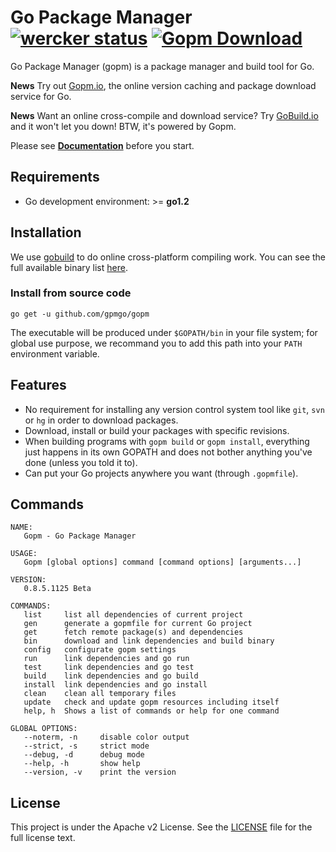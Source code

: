 Go Package Manager [![wercker status](https://app.wercker.com/status/899e79d6738e606dab98c915a269d531/s/ "wercker status")](https://app.wercker.com/project/bykey/899e79d6738e606dab98c915a269d531) [![Gopm Download](http://gopm.io/badge/github.com/gpmgo/gopm)](http://gopm.io/github.com/gpmgo/gopm)
=========================

Go Package Manager (gopm) is a package manager and build tool for Go.

**News** Try out [Gopm.io](http://gopm.io), the online version caching and package download service for Go.

**News** Want an online cross-compile and download service? Try [GoBuild.io](http://gobuild.io) and it won't let you down! BTW, it's powered by Gopm.

Please see **[Documentation](https://github.com/gpmgo/docs)** before you start.

## Requirements

- Go development environment: >= **go1.2**

## Installation

We use [gobuild](http://gobuild.io) to do online cross-platform compiling work.  You can see the full available binary list [here](http://gobuild.io/github.com/gpmgo/gopm).

### Install from source code

    go get -u github.com/gpmgo/gopm

The executable will be produced under `$GOPATH/bin` in your file system; for global use purpose, we recommand you to add this path into your `PATH` environment variable.

## Features

- No requirement for installing any version control system tool like `git`, `svn` or `hg` in order to download packages.
- Download, install or build your packages with specific revisions.
- When building programs with `gopm build` or `gopm install`, everything just happens in its own GOPATH and does not bother anything you've done (unless you told it to).
- Can put your Go projects anywhere you want (through `.gopmfile`).

## Commands

```
NAME:
   Gopm - Go Package Manager

USAGE:
   Gopm [global options] command [command options] [arguments...]

VERSION:
   0.8.5.1125 Beta

COMMANDS:
   list		list all dependencies of current project
   gen		generate a gopmfile for current Go project
   get		fetch remote package(s) and dependencies
   bin		download and link dependencies and build binary
   config	configurate gopm settings
   run		link dependencies and go run
   test		link dependencies and go test
   build	link dependencies and go build
   install	link dependencies and go install
   clean	clean all temporary files
   update	check and update gopm resources including itself
   help, h	Shows a list of commands or help for one command

GLOBAL OPTIONS:
   --noterm, -n		disable color output
   --strict, -s		strict mode
   --debug, -d		debug mode
   --help, -h		show help
   --version, -v	print the version
```

## License

This project is under the Apache v2 License. See the [LICENSE](LICENSE) file for the full license text.
